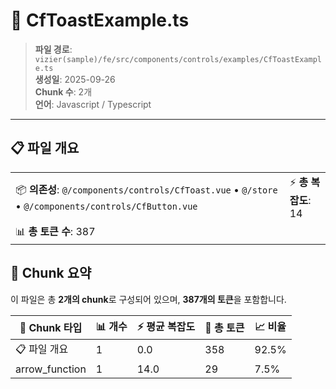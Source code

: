 # 📄 CfToastExample.ts

> **파일 경로**: `vizier(sample)/fe/src/components/controls/examples/CfToastExample.ts`  
> **생성일**: 2025-09-26  
> **Chunk 수**: 2개  
> **언어**: Javascript / Typescript
---


## 📋 파일 개요

| | |
|--|--|
| 📦 **의존성**: `@/components/controls/CfToast.vue` • `@/store` • `@/components/controls/CfButton.vue` | ⚡ **총 복잡도**: 14 |
| 📊 **총 토큰 수**: 387 |  |






## 🧩 Chunk 요약

이 파일은 총 **2개의 chunk**로 구성되어 있으며, **387개의 토큰**을 포함합니다.

| 🧩 Chunk 타입 | 📊 개수 | ⚡ 평균 복잡도 | 📝 총 토큰 | 📈 비율 |
|---------------|--------|-------------|----------|--------|
| 📋 파일 개요 | 1 | 0.0 | 358 | 92.5% |
| arrow_function | 1 | 14.0 | 29 | 7.5% |

